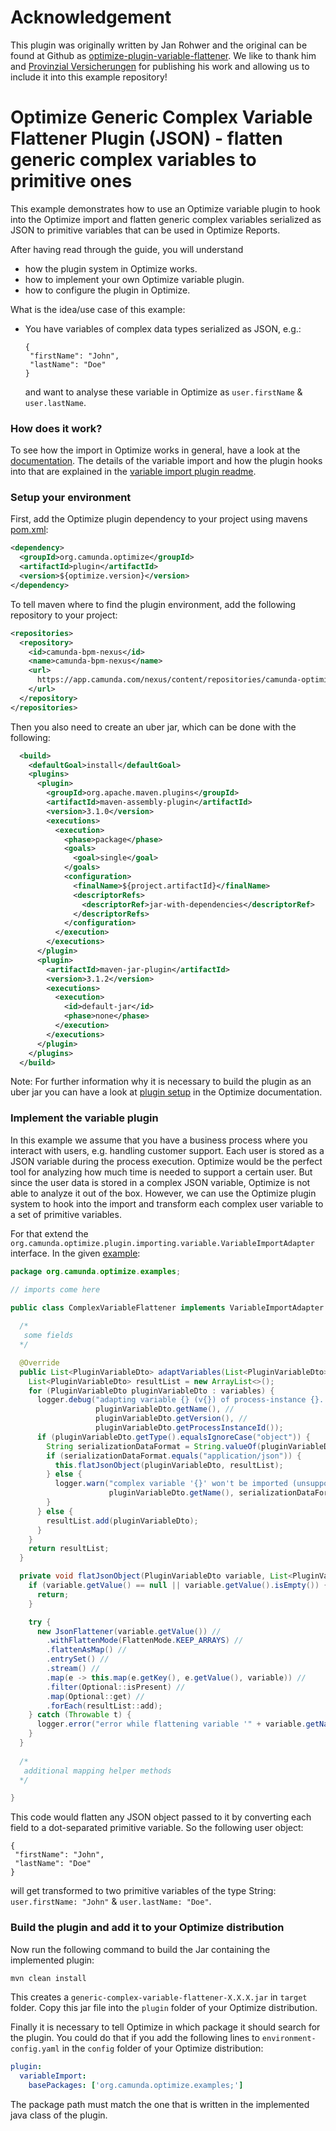 # Acknowledgement

This plugin was originally written by Jan Rohwer and the original can be found at Github as [optimize-plugin-variable-flattener](https://github.com/janhuddel/optimize-plugin-variable-flattener).
We like to thank him and [Provinzial Versicherungen](https://www.provinzial.de/export/sites/pvn/verteilerseite/index.html) 
for publishing his work and allowing us to include it into this example repository!

# Optimize Generic Complex Variable Flattener Plugin (JSON) - flatten generic complex variables to primitive ones

This example demonstrates how to use an Optimize variable plugin to hook into the
Optimize import and flatten generic complex variables serialized as JSON to primitive variables that
can be used in Optimize Reports.

After having read through the guide, you will understand

* how the plugin system in Optimize works.
* how to implement your own Optimize variable plugin.
* how to configure the plugin in Optimize.

What is the idea/use case of this example:

* You have variables of complex data types serialized as JSON, e.g.:
  ```
  {
   "firstName": "John",
   "lastName": "Doe"
  }
  ```
  and want to analyse these variable in Optimize as `user.firstName` & `user.lastName`.

### How does it work?

To see how the import in Optimize works in general, have a look at the [documentation][2].
The details of the variable import and how the plugin hooks into that
are explained in the [variable import plugin readme][3].

### Setup your environment

First, add the Optimize plugin dependency to your project using mavens [pom.xml][4]:

```xml
<dependency>
  <groupId>org.camunda.optimize</groupId>
  <artifactId>plugin</artifactId>
  <version>${optimize.version}</version>
</dependency>
```

To tell maven where to find the plugin environment, add the following repository to your project:

```xml
<repositories>
  <repository>
    <id>camunda-bpm-nexus</id>
    <name>camunda-bpm-nexus</name>
    <url>
      https://app.camunda.com/nexus/content/repositories/camunda-optimize
    </url>
  </repository>
</repositories>
```

Then you also need to create an uber jar, which can be done with the following:
```xml
  <build>
    <defaultGoal>install</defaultGoal>
    <plugins>
      <plugin>
        <groupId>org.apache.maven.plugins</groupId>
        <artifactId>maven-assembly-plugin</artifactId>
        <version>3.1.0</version>
        <executions>
          <execution>
            <phase>package</phase>
            <goals>
              <goal>single</goal>
            </goals>
            <configuration>
              <finalName>${project.artifactId}</finalName>
              <descriptorRefs>
                <descriptorRef>jar-with-dependencies</descriptorRef>
              </descriptorRefs>
            </configuration>
          </execution>
        </executions>
      </plugin>
      <plugin>
        <artifactId>maven-jar-plugin</artifactId>
        <version>3.1.2</version>
        <executions>
          <execution>
            <id>default-jar</id>
            <phase>none</phase>
          </execution>
        </executions>
      </plugin>
    </plugins>
  </build>
```
Note: For further information why it is necessary to build the plugin as an uber jar you can have a look
at [plugin setup][4] in the Optimize documentation.

### Implement the variable plugin

In this example we assume that you have a business process where you interact with users, 
e.g. handling customer support. Each user is stored as a JSON variable during the process execution. 
Optimize would be the perfect tool for analyzing how much time is needed to support a certain user. 
But since the user data is stored in a complex JSON variable, Optimize is not able to analyze it out of the box. 
However, we can use the Optimize plugin system to hook into the import and transform each complex user variable 
to a set of primitive variables.

For that extend the
`org.camunda.optimize.plugin.importing.variable.VariableImportAdapter` interface. In
the given [example][1]:

```java
package org.camunda.optimize.examples;

// imports come here

public class ComplexVariableFlattener implements VariableImportAdapter {
  
  /*
   some fields
  */

  @Override
  public List<PluginVariableDto> adaptVariables(List<PluginVariableDto> variables) {
    List<PluginVariableDto> resultList = new ArrayList<>();
    for (PluginVariableDto pluginVariableDto : variables) {
      logger.debug("adapting variable {} (v{}) of process-instance {}...", //
                   pluginVariableDto.getName(), //
                   pluginVariableDto.getVersion(), //
                   pluginVariableDto.getProcessInstanceId());
      if (pluginVariableDto.getType().equalsIgnoreCase("object")) {
        String serializationDataFormat = String.valueOf(pluginVariableDto.getValueInfo().get("serializationDataFormat"));
        if (serializationDataFormat.equals("application/json")) {
          this.flatJsonObject(pluginVariableDto, resultList);
        } else {
          logger.warn("complex variable '{}' won't be imported (unsupported serializationDataFormat: {})",
                      pluginVariableDto.getName(), serializationDataFormat);
        }
      } else {
        resultList.add(pluginVariableDto);
      }
    }
    return resultList;
  }

  private void flatJsonObject(PluginVariableDto variable, List<PluginVariableDto> resultList) {
    if (variable.getValue() == null || variable.getValue().isEmpty()) {
      return;
    }

    try {
      new JsonFlattener(variable.getValue()) //
        .withFlattenMode(FlattenMode.KEEP_ARRAYS) //
        .flattenAsMap() //
        .entrySet() //
        .stream() //
        .map(e -> this.map(e.getKey(), e.getValue(), variable)) //
        .filter(Optional::isPresent) //
        .map(Optional::get) //
        .forEach(resultList::add);
    } catch (Throwable t) {
      logger.error("error while flattening variable '" + variable.getName() + "')", t);
    }
  }
  
  /*
   additional mapping helper methods
  */

}
```

This code would flatten any JSON object passed to it by converting each field to a dot-separated primitive variable.
So the following user object:
  ```
  {
   "firstName": "John",
   "lastName": "Doe"
  }
  ```
will get transformed to two primitive variables of the type String: `user.firstName: "John"` & `user.lastName: "Doe"`.

### Build the plugin and add it to your Optimize distribution

Now run the following command to build the Jar containing the implemented plugin:

```cmd
mvn clean install
```

This creates a `generic-complex-variable-flattener-X.X.X.jar` in `target` folder. Copy this
jar file into the `plugin` folder of your Optimize distribution.

Finally it is necessary to tell Optimize in which package it should search for the plugin. You
could do that if you add the following lines to `environment-config.yaml` in the
`config` folder of your Optimize distribution:

```yaml
plugin:
  variableImport:
    basePackages: ['org.camunda.optimize.examples;']
```

The package path must match the one that is written in the implemented java class of the plugin.

[1]: src/main/java/de/janhuddel/bpm/optimize/plugin/ComplexVariableFlattener.java
[2]: https://docs.camunda.org/optimize/latest/technical-guide/import/import-overview/
[3]: ../README.md
[4]: https://docs.camunda.org/optimize/latest/technical-guide/plugins/#setup-your-environment